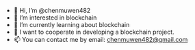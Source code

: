 - 👋 Hi, I’m @chenmuwen482
- 👀 I’m interested in blockchain
- 🌱 I’m currently learning about blockchain
- 💞️ I want to cooperate in developing a blockchain project.
- 📫 You can contact me by email: chenmuwen482@gmail.com
  



